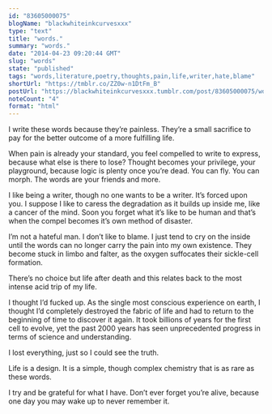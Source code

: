 ```yaml
---
id: "83605000075"
blogName: "blackwhiteinkcurvesxxx"
type: "text"
title: "words."
summary: "words."
date: "2014-04-23 09:20:44 GMT"
slug: "words"
state: "published"
tags: "words,literature,poetry,thoughts,pain,life,writer,hate,blame"
shortUrl: "https://tmblr.co/ZZ0w-n1DtFm_B"
postUrl: "https://blackwhiteinkcurvesxxx.tumblr.com/post/83605000075/words"
noteCount: "4"
format: "html"
---
```


I write these words because they’re painless. They’re a small sacrifice to pay for the better outcome of a more fulfilling life.

When pain is already your standard, you feel compelled to write to express, because what else is there to lose? Thought becomes your privilege, your playground, because logic is plenty once you’re dead. You can fly. You can morph. The words are your friends and more.

I like being a writer, though no one wants to be a writer. It’s forced upon you. I suppose I like to caress the degradation as it builds up inside me, like a cancer of the mind. Soon you forget what it’s like to be human and that’s when the compel becomes it’s own method of disaster.

I’m not a hateful man. I don’t like to blame. I just tend to cry on the inside until the words can no longer carry the pain into my own existence. They become stuck in limbo and falter, as the oxygen suffocates their sickle-cell formation.

There’s no choice but life after death and this relates back to the most intense acid trip of my life.

I thought I’d fucked up. As the single most conscious experience on earth, I thought I’d completely destroyed the fabric of life and had to return to the beginning of time to discover it again. It took billions of years for the first cell to evolve, yet the past 2000 years has seen unprecedented progress in terms of science and understanding. 

I lost everything, just so I could see the truth.

Life is a design. It is a simple, though complex chemistry that is as rare as these words.

I try and be grateful for what I have. Don’t ever forget you’re alive, because one day you may wake up to never remember it.
